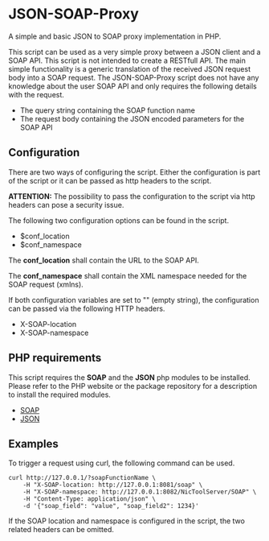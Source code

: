 # JSON-SOAP-Proxy

A simple and basic JSON to SOAP proxy implementation in PHP. 

This script can be used as a very simple proxy between a JSON client and a SOAP API. This script is not intended to create a RESTfull API. The main simple functionality is a generic translation of the received JSON request body into a SOAP request. The JSON-SOAP-Proxy script does not have any knowledge about the user SOAP API and only requires the following details with the request.

* The query string containing the SOAP function name
* The request body containing the JSON encoded parameters for the SOAP API

## Configuration

There are two ways of configuring the script. Either the configuration is part of the  script or it can be passed as http headers to the script. 

**ATTENTION:** The possibility to pass the configuration to the script via http headers can pose a security issue. 

The following two configuration options can be found in the script.

* $conf_location
* $conf_namespace

The **conf_location** shall contain the URL to the SOAP API.

The **conf_namespace** shall contain the XML namespace needed for the SOAP request (xmlns).

If both configuration variables are set to "" (empty string), the configuration can be passed via the following HTTP headers.

* X-SOAP-location
* X-SOAP-namespace

## PHP requirements

This script requires the **SOAP** and the **JSON** php modules to be installed. Please refer to the PHP website or the package repository for a description to install the required modules.

* [SOAP](https://www.php.net/manual/en/book.soap.php)
* [JSON](https://www.php.net/manual/de/ref.json.php)

## Examples

To trigger a request using curl, the following command can be used.

    curl http://127.0.0.1/?soapFunctionName \
    	-H "X-SOAP-location: http://127.0.0.1:8081/soap" \
    	-H "X-SOAP-namespace: http://127.0.0.1:8082/NicToolServer/SOAP" \
    	-H "Content-Type: application/json" \
    	-d '{"soap_field": "value", "soap_field2": 1234}'

If the SOAP location and namespace is configured in the script, the two related headers can be omitted.
